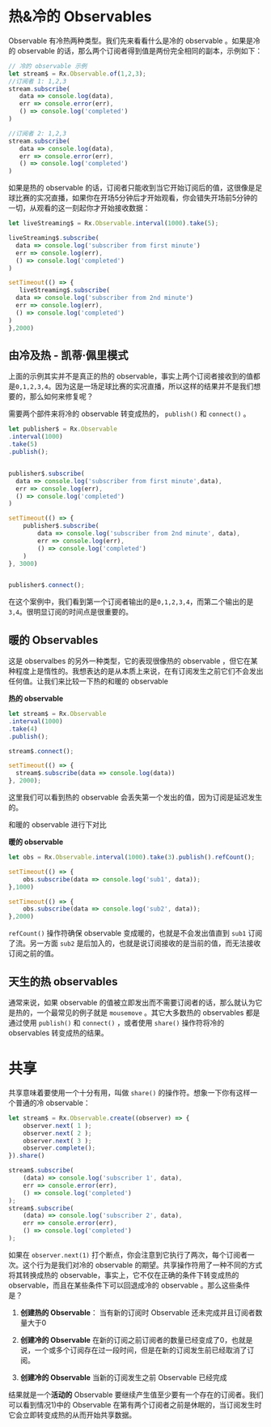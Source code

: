 # 热&冷的 Observables

Observable 有冷热两种类型。我们先来看看什么是冷的 observable 。如果是冷的 observable 的话，那么两个订阅者得到值是两份完全相同的副本，示例如下：

```javascript
// 冷的 observable 示例
let stream$ = Rx.Observable.of(1,2,3);
//订阅者 1: 1,2,3
stream.subscribe(
   data => console.log(data),
   err => console.error(err),
   () => console.log('completed')
)

//订阅者 2: 1,2,3
stream.subscribe(
   data => console.log(data),
   err => console.error(err),
   () => console.log('completed')
)
```

如果是热的 observable 的话，订阅者只能收到当它开始订阅后的值，这很像是足球比赛的实况直播，如果你在开场5分钟后才开始观看，你会错失开场前5分钟的一切，从观看的这一刻起你才开始接收数据：

```javascript
let liveStreaming$ = Rx.Observable.interval(1000).take(5);

liveStreaming$.subscribe(
  data => console.log('subscriber from first minute')
  err => console.log(err),
  () => console.log('completed')
)

setTimeout(() => {
   liveStreaming$.subscribe(
  data => console.log('subscriber from 2nd minute')
  err => console.log(err),
  () => console.log('completed')
)
},2000)
```

## 由冷及热 - 凯蒂·佩里模式

上面的示例其实并不是真正的热的 observable，事实上两个订阅者接收到的值都是`0,1,2,3,4`。因为这是一场足球比赛的实况直播，所以这样的结果并不是我们想要的，那么如何来修复呢？

需要两个部件来将冷的 observable 转变成热的， `publish()` 和 `connect()` 。

```javascript
let publisher$ = Rx.Observable
.interval(1000)
.take(5)
.publish();


publisher$.subscribe(
  data => console.log('subscriber from first minute',data),
  err => console.log(err),
  () => console.log('completed')
)

setTimeout(() => {
    publisher$.subscribe(
        data => console.log('subscriber from 2nd minute', data),
        err => console.log(err),
        () => console.log('completed')
    )
}, 3000)


publisher$.connect();
```

在这个案例中，我们看到第一个订阅者输出的是`0,1,2,3,4`，而第二个输出的是`3,4`。很明显订阅的时间点是很重要的。

## 暖的 Observables

这是 observalbes 的另外一种类型，它的表现很像热的 observable ，但它在某种程度上是惰性的。我想表达的是从本质上来说，在有订阅发生之前它们不会发出任何值。让我们来比较一下热的和暖的 observable

**热的 observable**

```javascript
let stream$ = Rx.Observable
.interval(1000)
.take(4)
.publish();

stream$.connect();

setTimeout(() => {
  stream$.subscribe(data => console.log(data))
}, 2000);
```

这里我们可以看到热的 observable 会丢失第一个发出的值，因为订阅是延迟发生的。

和暖的 observable 进行下对比

**暖的 observable**

```javascript
let obs = Rx.Observable.interval(1000).take(3).publish().refCount();

setTimeout(() => {
    obs.subscribe(data => console.log('sub1', data));
},1000)

setTimeout(() => {
    obs.subscribe(data => console.log('sub2', data));
},2000)
```

`refCount()` 操作符确保 observable 变成暖的，也就是不会发出值直到 `sub1` 订阅了流。另一方面 `sub2` 是后加入的，也就是说订阅接收的是当前的值，而无法接收订阅之前的值。

## 天生的热 observables

通常来说，如果 observable 的值被立即发出而不需要订阅者的话，那么就认为它是热的，一个最常见的例子就是 `mousemove` 。其它大多数热的 observables 都是通过使用 `publish()` 和 `connect()` ，或者使用 `share()` 操作符将冷的 observables 转变成热的结果。

# 共享

共享意味着要使用一个十分有用，叫做 `share()` 的操作符。想象一下你有这样一个普通的冷 observable：

```javascript
let stream$ = Rx.Observable.create((observer) => {
    observer.next( 1 );
    observer.next( 2 );
    observer.next( 3 );
    observer.complete();
}).share()

stream$.subscribe(
    (data) => console.log('subscriber 1', data),
    err => console.error(err),
    () => console.log('completed')
);
stream$.subscribe(
    (data) => console.log('subscriber 2', data),
    err => console.error(err),
    () => console.log('completed')
);
```

如果在 `observer.next(1)` 打个断点，你会注意到它执行了两次，每个订阅者一次。这个行为是我们对冷的 observable 的期望。共享操作符用了一种不同的方式将其转换成热的 observable，事实上，它不仅在正确的条件下转变成热的 observable，而且在某些条件下可以回退成冷的 observable 。那么这些条件是？

1) **创建热的 Observable**： 当有新的订阅时 Observable 还未完成并且订阅者数量大于0

2) **创建冷的 Observable** 在新的订阅之前订阅者的数量已经变成了0，也就是说，一个或多个订阅存在过一段时间，但是在新的订阅发生前已经取消了订阅。

3) **创建冷的 Observable** 当新的订阅发生之前 Observable 已经完成

结果就是一个**活动的** Observable 要继续产生值至少要有一个存在的订阅者。我们可以看到情况1)中的 Observable 在第有两个订阅者之前是休眠的，当订阅发生时它会立即转变成热的从而开始共享数据。
